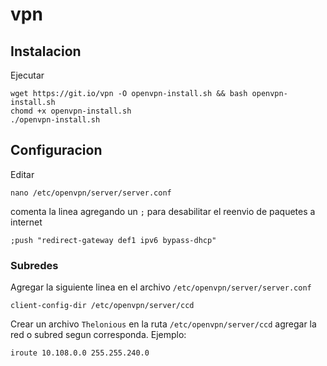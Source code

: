 # vpn

## Instalacion

Ejecutar

```shell
wget https://git.io/vpn -O openvpn-install.sh && bash openvpn-install.sh
chomd +x openvpn-install.sh
./openvpn-install.sh
```

## Configuracion

Editar

```shell
nano /etc/openvpn/server/server.conf
```

comenta la linea agregando un `;` para desabilitar el reenvio de paquetes a internet

```shell
;push "redirect-gateway def1 ipv6 bypass-dhcp"
```


### Subredes

Agregar la siguiente linea en el archivo `/etc/openvpn/server/server.conf`

```shell
client-config-dir /etc/openvpn/server/ccd
```

Crear un archivo `Thelonious` en la ruta `/etc/openvpn/server/ccd` agregar la red o subred segun corresponda. Ejemplo:

```shell
iroute 10.108.0.0 255.255.240.0
```
